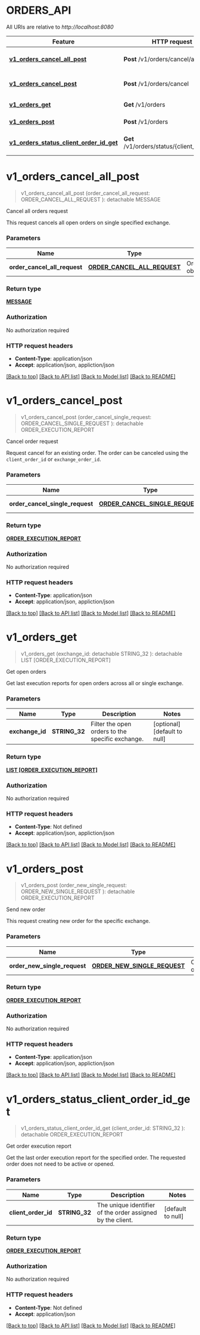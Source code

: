 # ORDERS_API

All URIs are relative to *http://localhost:8080*

Feature | HTTP request | Description
------------- | ------------- | -------------
[**v1_orders_cancel_all_post**](ORDERS_API.md#v1_orders_cancel_all_post) | **Post** /v1/orders/cancel/all | Cancel all orders request
[**v1_orders_cancel_post**](ORDERS_API.md#v1_orders_cancel_post) | **Post** /v1/orders/cancel | Cancel order request
[**v1_orders_get**](ORDERS_API.md#v1_orders_get) | **Get** /v1/orders | Get open orders
[**v1_orders_post**](ORDERS_API.md#v1_orders_post) | **Post** /v1/orders | Send new order
[**v1_orders_status_client_order_id_get**](ORDERS_API.md#v1_orders_status_client_order_id_get) | **Get** /v1/orders/status/{client_order_id} | Get order execution report


# **v1_orders_cancel_all_post**
> v1_orders_cancel_all_post (order_cancel_all_request: ORDER_CANCEL_ALL_REQUEST ): detachable MESSAGE
	

Cancel all orders request

This request cancels all open orders on single specified exchange.


### Parameters

Name | Type | Description  | Notes
------------- | ------------- | ------------- | -------------
 **order_cancel_all_request** | [**ORDER_CANCEL_ALL_REQUEST**](ORDER_CANCEL_ALL_REQUEST.md)| OrderCancelAllRequest object. | 

### Return type

[**MESSAGE**](Message.md)

### Authorization

No authorization required

### HTTP request headers

 - **Content-Type**: application/json
 - **Accept**: application/json, appliction/json

[[Back to top]](#) [[Back to API list]](../README.md#documentation-for-api-endpoints) [[Back to Model list]](../README.md#documentation-for-models) [[Back to README]](../README.md)

# **v1_orders_cancel_post**
> v1_orders_cancel_post (order_cancel_single_request: ORDER_CANCEL_SINGLE_REQUEST ): detachable ORDER_EXECUTION_REPORT
	

Cancel order request

Request cancel for an existing order. The order can be canceled using the `client_order_id` or `exchange_order_id`.


### Parameters

Name | Type | Description  | Notes
------------- | ------------- | ------------- | -------------
 **order_cancel_single_request** | [**ORDER_CANCEL_SINGLE_REQUEST**](ORDER_CANCEL_SINGLE_REQUEST.md)| OrderCancelSingleRequest object. | 

### Return type

[**ORDER_EXECUTION_REPORT**](OrderExecutionReport.md)

### Authorization

No authorization required

### HTTP request headers

 - **Content-Type**: application/json
 - **Accept**: application/json, appliction/json

[[Back to top]](#) [[Back to API list]](../README.md#documentation-for-api-endpoints) [[Back to Model list]](../README.md#documentation-for-models) [[Back to README]](../README.md)

# **v1_orders_get**
> v1_orders_get (exchange_id:  detachable STRING_32 ): detachable LIST [ORDER_EXECUTION_REPORT]
	

Get open orders

Get last execution reports for open orders across all or single exchange.


### Parameters

Name | Type | Description  | Notes
------------- | ------------- | ------------- | -------------
 **exchange_id** | **STRING_32**| Filter the open orders to the specific exchange. | [optional] [default to null]

### Return type

[**LIST [ORDER_EXECUTION_REPORT]**](OrderExecutionReport.md)

### Authorization

No authorization required

### HTTP request headers

 - **Content-Type**: Not defined
 - **Accept**: application/json, appliction/json

[[Back to top]](#) [[Back to API list]](../README.md#documentation-for-api-endpoints) [[Back to Model list]](../README.md#documentation-for-models) [[Back to README]](../README.md)

# **v1_orders_post**
> v1_orders_post (order_new_single_request: ORDER_NEW_SINGLE_REQUEST ): detachable ORDER_EXECUTION_REPORT
	

Send new order

This request creating new order for the specific exchange.


### Parameters

Name | Type | Description  | Notes
------------- | ------------- | ------------- | -------------
 **order_new_single_request** | [**ORDER_NEW_SINGLE_REQUEST**](ORDER_NEW_SINGLE_REQUEST.md)| OrderNewSingleRequest object. | 

### Return type

[**ORDER_EXECUTION_REPORT**](OrderExecutionReport.md)

### Authorization

No authorization required

### HTTP request headers

 - **Content-Type**: application/json
 - **Accept**: application/json, appliction/json

[[Back to top]](#) [[Back to API list]](../README.md#documentation-for-api-endpoints) [[Back to Model list]](../README.md#documentation-for-models) [[Back to README]](../README.md)

# **v1_orders_status_client_order_id_get**
> v1_orders_status_client_order_id_get (client_order_id: STRING_32 ): detachable ORDER_EXECUTION_REPORT
	

Get order execution report

Get the last order execution report for the specified order. The requested order does not need to be active or opened.


### Parameters

Name | Type | Description  | Notes
------------- | ------------- | ------------- | -------------
 **client_order_id** | **STRING_32**| The unique identifier of the order assigned by the client. | [default to null]

### Return type

[**ORDER_EXECUTION_REPORT**](OrderExecutionReport.md)

### Authorization

No authorization required

### HTTP request headers

 - **Content-Type**: Not defined
 - **Accept**: application/json

[[Back to top]](#) [[Back to API list]](../README.md#documentation-for-api-endpoints) [[Back to Model list]](../README.md#documentation-for-models) [[Back to README]](../README.md)

